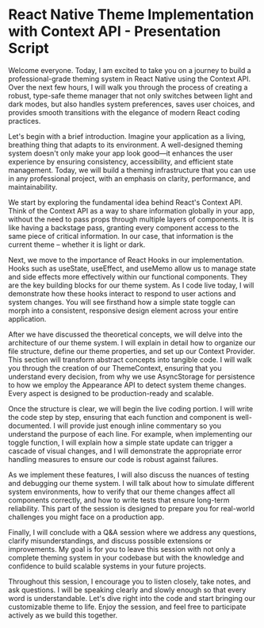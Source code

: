 # React Native Theme Implementation with Context API - Presentation Script

Welcome everyone. Today, I am excited to take you on a journey to build a professional-grade theming system in React Native using the Context API. Over the next few hours, I will walk you through the process of creating a robust, type-safe theme manager that not only switches between light and dark modes, but also handles system preferences, saves user choices, and provides smooth transitions with the elegance of modern React coding practices.

Let's begin with a brief introduction. Imagine your application as a living, breathing thing that adapts to its environment. A well-designed theming system doesn't only make your app look good—it enhances the user experience by ensuring consistency, accessibility, and efficient state management. Today, we will build a theming infrastructure that you can use in any professional project, with an emphasis on clarity, performance, and maintainability.

We start by exploring the fundamental idea behind React's Context API. Think of the Context API as a way to share information globally in your app, without the need to pass props through multiple layers of components. It is like having a backstage pass, granting every component access to the same piece of critical information. In our case, that information is the current theme – whether it is light or dark.

Next, we move to the importance of React Hooks in our implementation. Hooks such as useState, useEffect, and useMemo allow us to manage state and side effects more effectively within our functional components. They are the key building blocks for our theme system. As I code live today, I will demonstrate how these hooks interact to respond to user actions and system changes. You will see firsthand how a simple state toggle can morph into a consistent, responsive design element across your entire application.

After we have discussed the theoretical concepts, we will delve into the architecture of our theme system. I will explain in detail how to organize our file structure, define our theme properties, and set up our Context Provider. This section will transform abstract concepts into tangible code. I will walk you through the creation of our ThemeContext, ensuring that you understand every decision, from why we use AsyncStorage for persistence to how we employ the Appearance API to detect system theme changes. Every aspect is designed to be production-ready and scalable.

Once the structure is clear, we will begin the live coding portion. I will write the code step by step, ensuring that each function and component is well-documented. I will provide just enough inline commentary so you understand the purpose of each line. For example, when implementing our toggle function, I will explain how a simple state update can trigger a cascade of visual changes, and I will demonstrate the appropriate error handling measures to ensure our code is robust against failures.

As we implement these features, I will also discuss the nuances of testing and debugging our theme system. I will talk about how to simulate different system environments, how to verify that our theme changes affect all components correctly, and how to write tests that ensure long-term reliability. This part of the session is designed to prepare you for real-world challenges you might face on a production app.

Finally, I will conclude with a Q&A session where we address any questions, clarify misunderstandings, and discuss possible extensions or improvements. My goal is for you to leave this session with not only a complete theming system in your codebase but with the knowledge and confidence to build scalable systems in your future projects.

Throughout this session, I encourage you to listen closely, take notes, and ask questions. I will be speaking clearly and slowly enough so that every word is understandable. Let's dive right into the code and start bringing our customizable theme to life. Enjoy the session, and feel free to participate actively as we build this together. 